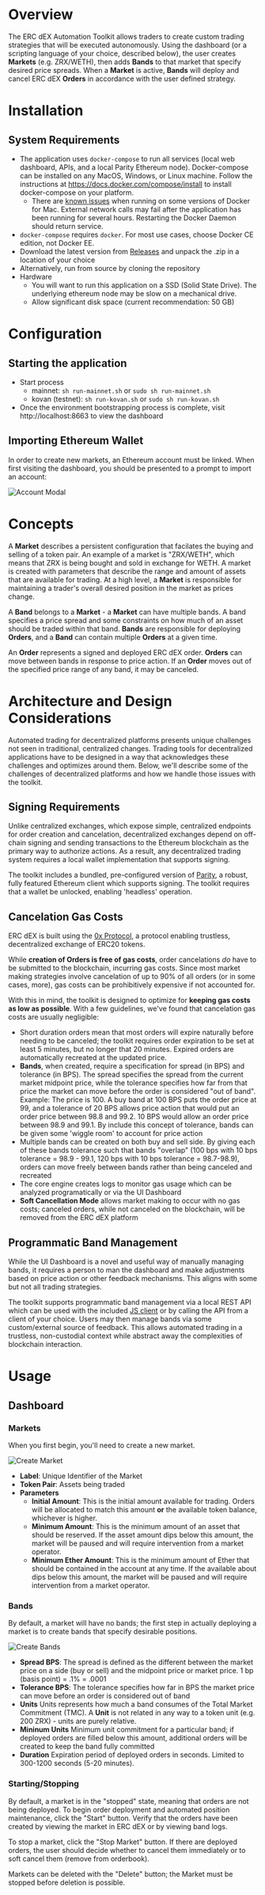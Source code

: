 # Overview

The ERC dEX Automation Toolkit allows traders to create custom trading strategies that will be executed autonomously. Using the dashboard (or a scripting language of your choice, described below), the user creates **Markets** (e.g. ZRX/WETH), then adds **Bands** to that market that specify desired price spreads. When a **Market** is active, **Bands** will deploy and cancel ERC dEX **Orders** in accordance with the user defined strategy.

# Installation

## System Requirements
- The application uses `docker-compose` to run all services (local web dashboard, APIs, and a local Parity Ethereum node). Docker-compose can be installed on any MacOS, Windows, or Linux machine. Follow the instructions at https://docs.docker.com/compose/install to install docker-compose on your platform.
    - There are [known issues](https://github.com/docker/for-mac/issues/1374) when running on some versions of Docker for Mac. External network calls may fail after the application has been running for several hours. Restarting the Docker Daemon should return service.
- `docker-compose` requires `docker`. For most use cases, choose Docker CE edition, not Docker EE.
- Download the latest version from [Releases](https://github.com/ERCdEX/automated-market-maker/releases) and unpack the .zip in a location of your choice
- Alternatively, run from source by cloning the repository
- Hardware
    - You will want to run this application on a SSD (Solid State Drive). The underlying ethereum node may be slow on a mechanical drive.
    - Allow significant disk space (current recommendation: 50 GB)

# Configuration

## Starting the application

- Start process
  - mainnet: `sh run-mainnet.sh` or `sudo sh run-mainnet.sh`
  - kovan (testnet): `sh run-kovan.sh` or `sudo sh run-kovan.sh`
- Once the environment bootstrapping process is complete, visit http://localhost:8663 to view the dashboard

## Importing Ethereum Wallet

In order to create new markets, an Ethereum account must be linked. When first visiting the dashboard, you should be presented to a prompt to import an account:

![Account Modal](./docs/screenshots/account-modal.png)

# Concepts

A **Market** describes a persistent configuration that facilates the buying and selling of a token pair. An example of a market is "ZRX/WETH", which means that ZRX is being bought and sold in exchange for WETH. A market is created with parameters that describe the range and amount of assets that are available for trading. At a high level, a **Market** is responsible for maintaining a trader's overall desired position in the market as prices change.

A **Band** belongs to a **Market** - a **Market** can have multiple bands. A band specifies a price spread and some constraints on how much of an asset should be traded within that band. **Bands** are responsible for deploying **Orders**, and a **Band** can contain multiple **Orders** at a given time.

An **Order** represents a signed and deployed ERC dEX order. **Orders** can move between bands in response to price action. If an **Order** moves out of the specified price range of any band, it may be canceled.

# Architecture and Design Considerations

Automated trading for decentralized platforms presents unique challenges not seen in traditional, centralized changes. Trading tools for decentralized applications have to be designed in a way that acknowledges these challenges and optimizes around them. Below, we'll describe some of the challenges of decentralized platforms and how we handle those issues with the toolkit.

## Signing Requirements

Unlike centralized exchanges, which expose simple, centralized endpoints for order creation and cancelation, decentralized exchanges depend on off-chain signing and sending transactions to the Ethereum blockchain as the primary way to authorize actions. As a result, any decentralized trading system requires a local wallet implementation that supports signing.

The toolkit includes a bundled, pre-configured version of [Parity](https://www.parity.io/), a robust, fully featured Ethereum client which supports signing. The toolkit requires that a wallet be unlocked, enabling 'headless' operation.

## Cancelation Gas Costs

ERC dEX is built using the [0x Protocol](https://www.0xproject.com/), a protocol enabling trustless, decentralized exchange of ERC20 tokens.

While **creation of Orders is free of gas costs**, order cancelations *do* have to be submitted to the blockchain, incurring gas costs. Since most market making strategies involve cancelation of up to 90% of all orders (or in some cases, more), gas costs can be prohibitively expensive if not accounted for.

With this in mind, the toolkit is designed to optimize for **keeping gas costs as low as possible**. With a few guidelines, we've found that cancelation gas costs are usually negligible:

- Short duration orders mean that most orders will expire naturally before needing to be canceled; the toolkit requires order expiration to be set at least 5 minutes, but no longer that 20 minutes. Expired orders are automatically recreated at the updated price.
- **Bands**, when created, require a specification for spread (in BPS) and tolerance (in BPS). The spread specifies the spread from the current market midpoint price, while the tolerance specifies how far from that price the market can move before the order is considered "out of band". Example: The price is 100. A buy band at 100 BPS puts the order price at 99, and a tolerance of 20 BPS allows price action that would put an order price between 98.8 and 99.2. 10 BPS would allow an order price between 98.9 and 99.1. By include this concept of tolerance, bands can be given some 'wiggle room' to account for price action
- Multiple bands can be created on both buy and sell side. By giving each of these bands tolerance such that bands "overlap" (100 bps with 10 bps tolerance = 98.9 - 99.1, 120 bps with 10 bps tolerance = 98.7-98.9), orders can move freely between bands rather than being canceled and recreated
- The core engine creates logs to monitor gas usage which can be analyzed programatically or via the UI Dashboard
- **Soft Cancellation Mode** allows market making to occur with no gas costs; canceled orders, while not canceled on the blockchain, will be removed from the ERC dEX platform

## Programmatic Band Management

While the UI Dashboard is a novel and useful way of manually managing bands, it requires a person to man the dashboard and make adjustments based on price action or other feedback mechanisms. This aligns with some but not all trading strategies.

The toolkit supports programmatic band management via a local REST API which can be used with the included [JS client](./web/src/api/api.ts) or by calling the API from a client of your choice. Users may then manage bands via some custom/external source of feedback. This allows automated trading in a trustless, non-custodial context while abstract away the complexities of blockchain interaction.

# Usage

## Dashboard

### Markets

When you first begin, you'll need to create a new market.

![Create Market](./docs/screenshots/create-market.png)

- **Label**: Unique Identifier of the Market
- **Token Pair**: Assets being traded
- **Parameters**
    - **Initial Amount**: This is the initial amount available for trading. Orders will be allocated to match this amount **or** the available token balance, whichever is higher.
    - **Minimum Amount**: This is the minimum amount of an asset that should be reserved. If the asset amount dips below this amount, the market will be paused and will require intervention from a market operator.
    - **Minimum Ether Amount**: This is the minimum amount of Ether that should be contained in the account at any time. If the available about dips below this amount, the market will be paused and will require intervention from a market operator.

### Bands

By default, a market will have no bands; the first step in actually deploying a market is to create bands that specify desirable positions.

![Create Bands](./docs/screenshots/create-bands.gif)

- **Spread BPS**: The spread is defined as the different between the market price on a side (buy or sell) and the midpoint price or market price. 1 bp (basis point) = .1% = .0001
- **Tolerance BPS**: The tolerance specifies how far in BPS the market price can move before an order is considered out of band
- **Units** Units represents how much a band consumes of the Total Market Commitment (TMC). A **Unit** is not related in any way to a token unit (e.g. 200 ZRX) - units are purely relative.
- **Mininum Units** Minimum unit commitment for a particular band; if deployed orders are filled below this amount, additional orders will be created to keep the band fully committed
- **Duration** Expiration period of deployed orders in seconds. Limited to 300-1200 seconds (5-20 minutes).

### Starting/Stopping

By default, a market is in the "stopped" state, meaning that orders are not being deployed. To begin order deployment and automated position maintenance, click the "Start" button. Verify that the orders have been created by viewing the market in ERC dEX or by viewing band logs.

To stop a market, click the "Stop Market" button. If there are deployed orders, the user should decide whether to cancel them immediately or to soft cancel them (remove from orderbook).

Markets can be deleted with the "Delete" button; the Market must be stopped before deletion is possible.
